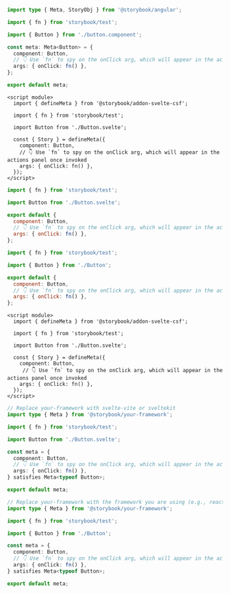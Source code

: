 ```ts filename="Button.stories.ts" renderer="angular" language="ts"
import type { Meta, StoryObj } from '@storybook/angular';

import { fn } from 'storybook/test';

import { Button } from './button.component';

const meta: Meta<Button> = {
  component: Button,
  // 👇 Use `fn` to spy on the onClick arg, which will appear in the actions panel once invoked
  args: { onClick: fn() },
};

export default meta;
```

```svelte filename="Button.stories.svelte" renderer="svelte" language="js" tabTitle="Svelte CSF"
<script module>
  import { defineMeta } from '@storybook/addon-svelte-csf';

  import { fn } from 'storybook/test';

  import Button from './Button.svelte';

  const { Story } = defineMeta({
    component: Button,
    // 👇 Use `fn` to spy on the onClick arg, which will appear in the actions panel once invoked
    args: { onClick: fn() },
  });
</script>
```

```js filename="Button.stories.js" renderer="svelte" language="js" tabTitle="CSF"
import { fn } from 'storybook/test';

import Button from './Button.svelte';

export default {
  component: Button,
  // 👇 Use `fn` to spy on the onClick arg, which will appear in the actions panel once invoked
  args: { onClick: fn() },
};
```

```js filename="Button.stories.js|jsx" renderer="common" language="js"
import { fn } from 'storybook/test';

import { Button } from './Button';

export default {
  component: Button,
  // 👇 Use `fn` to spy on the onClick arg, which will appear in the actions panel once invoked
  args: { onClick: fn() },
};
```

```svelte filename="Button.stories.svelte" renderer="svelte" language="ts" tabTitle="Svelte CSF"
<script module>
  import { defineMeta } from '@storybook/addon-svelte-csf';

  import { fn } from 'storybook/test';

  import Button from './Button.svelte';

  const { Story } = defineMeta({
    component: Button,
     // 👇 Use `fn` to spy on the onClick arg, which will appear in the actions panel once invoked
    args: { onClick: fn() },
  });
</script>
```

```ts filename="Button.stories.ts" renderer="svelte" language="ts" tabTitle="CSF"
// Replace your-framework with svelte-vite or sveltekit
import type { Meta } from '@storybook/your-framework';

import { fn } from 'storybook/test';

import Button from './Button.svelte';

const meta = {
  component: Button,
  // 👇 Use `fn` to spy on the onClick arg, which will appear in the actions panel once invoked
  args: { onClick: fn() },
} satisfies Meta<typeof Button>;

export default meta;
```

```ts filename="Button.stories.ts|tsx" renderer="common" language="ts"
// Replace your-framework with the framework you are using (e.g., react-vite, vue3-vite, angular, etc.)
import type { Meta } from '@storybook/your-framework';

import { fn } from 'storybook/test';

import { Button } from './Button';

const meta = {
  component: Button,
  // 👇 Use `fn` to spy on the onClick arg, which will appear in the actions panel once invoked
  args: { onClick: fn() },
} satisfies Meta<typeof Button>;

export default meta;
```
